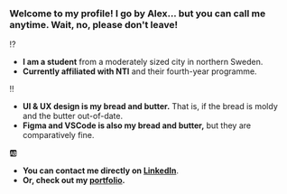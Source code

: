 ### Welcome to my profile! I go by Alex... but you can call me anytime. Wait, no, please don't leave!


:interrobang: 
- **I am a student** from a moderately sized city in northern Sweden. 
- **Currently affiliated with NTI** and their fourth-year programme.

:bangbang: 
- **UI & UX design is my bread and butter.** That is, if the bread is moldy and the butter out-of-date.
- **Figma and VSCode is also my bread and butter,** but they are comparatively fine.

:ab: 
- **You can contact me directly on [LinkedIn](https://www.linkedin.com/in/alexander-donev-heino-56ab13292/)**.
- **Or, check out my [portfolio]().**